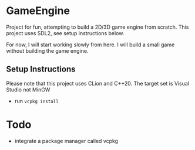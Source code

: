 # GameEngine

Project for fun, attempting to build a 2D/3D game engine from scratch.
This project uses SDL2, see setup instructions below.

For now, I will start working slowly from here. 
I will build a small game without building the game engine.

## Setup Instructions
Please note that this project uses CLion and C++20. The target set is Visual Studio not MinGW 
 -  run `vcpkg install`

# Todo
- integrate a package manager called vcpkg